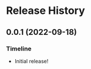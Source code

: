 Release History
===============

0.0.1 (2022-09-18)
------------------

### Timeline

- Initial release!
